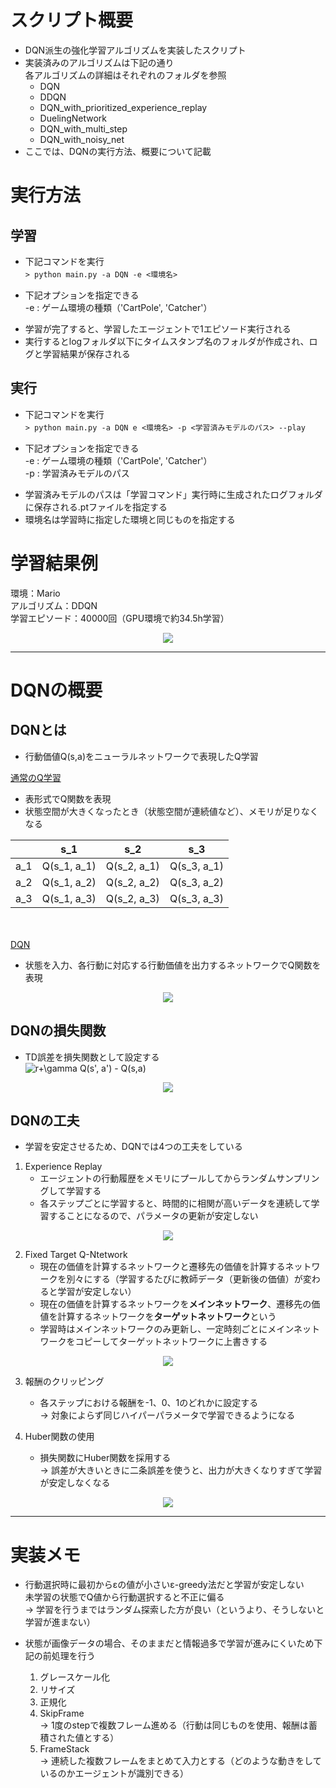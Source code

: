 # スクリプト概要　　
* DQN派生の強化学習アルゴリズムを実装したスクリプト  
* 実装済みのアルゴリズムは下記の通り  
  各アルゴリズムの詳細はそれぞれのフォルダを参照  
    * DQN  
    * DDQN  
    * DQN_with_prioritized_experience_replay  
    * DuelingNetwork  
    * DQN_with_multi_step  
    * DQN_with_noisy_net  
* ここでは、DQNの実行方法、概要について記載  

# 実行方法
## 学習
* 下記コマンドを実行  
`> python main.py -a DQN -e <環境名>`　　
- 下記オプションを指定できる  
  -e : ゲーム環境の種類（'CartPole', 'Catcher'）  

* 学習が完了すると、学習したエージェントで1エピソード実行される  
* 実行するとlogフォルダ以下にタイムスタンプ名のフォルダが作成され、ログと学習結果が保存される  

## 実行  
* 下記コマンドを実行  
`> python main.py -a DQN e <環境名> -p <学習済みモデルのパス> --play`　　
- 下記オプションを指定できる  
  -e : ゲーム環境の種類（'CartPole', 'Catcher'）  
  -p : 学習済みモデルのパス  

* 学習済みモデルのパスは「学習コマンド」実行時に生成されたログフォルダに保存される.ptファイルを指定する  
* 環境名は学習時に指定した環境と同じものを指定する

# 学習結果例  
環境：Mario  
アルゴリズム：DDQN  
学習エピソード：40000回（GPU環境で約34.5h学習）  
<p align="center">
<img src="../docs/DQN/MarioResult.gif">
</p>  

---
# DQNの概要  
## DQNとは  
* 行動価値Q(s,a)をニューラルネットワークで表現したQ学習  

<u>通常のQ学習</u>  
* 表形式でQ関数を表現  
* 状態空間が大きくなったとき（状態空間が連続値など）、メモリが足りなくなる  

|     | s_1         | s_2         | s_3         | 
| :-: | :---------: | :---------: | :---------: | 
| a_1 | Q(s_1, a_1) | Q(s_2, a_1) | Q(s_3, a_1) | 
| a_2 | Q(s_1, a_2) | Q(s_2, a_2) | Q(s_3, a_2) | 
| a_3 | Q(s_1, a_3) | Q(s_2, a_3) | Q(s_3, a_3) |  
　  

<u>DQN</u>  
* 状態を入力、各行動に対応する行動価値を出力するネットワークでQ関数を表現  
<p align="center">
<img src="../docs/DQN/DQN_network.jpg">
</p>

## DQNの損失関数  
* TD誤差を損失関数として設定する  
<img src=
"https://render.githubusercontent.com/render/math?math=%5Clarge+%5Cdisplaystyle+r%2B%5Cgamma+Q%28s%27%2C+a%27%29+-+Q%28s%2Ca%29%0A" 
alt="r+\gamma Q(s', a') - Q(s,a)
">  

<p align="center">
<img src="../docs/DQN/DQN_loss.jpg">
</p>  

## DQNの工夫  
* 学習を安定させるため、DQNでは4つの工夫をしている  

1. Experience Replay  
    * エージェントの行動履歴をメモリにプールしてからランダムサンプリングして学習する  
    * 各ステップごとに学習すると、時間的に相関が高いデータを連続して学習することになるので、パラメータの更新が安定しない  
<p align="center">
<img src="../docs/DQN/ExperienceReplay.jpg">
</p>  

2. Fixed Target Q-Ntetwork  
    * 現在の価値を計算するネットワークと遷移先の価値を計算するネットワークを別々にする（学習するたびに教師データ（更新後の価値）が変わると学習が安定しない）  
    * 現在の価値を計算するネットワークを**メインネットワーク**、遷移先の価値を計算するネットワークを**ターゲットネットワーク**という  
    * 学習時はメインネットワークのみ更新し、一定時刻ごとにメインネットワークをコピーしてターゲットネットワークに上書きする  
<p align="center">
<img src="../docs/DQN/FixedTargetQ-Network.jpg">
</p>  


3. 報酬のクリッピング  
    * 各ステップにおける報酬を-1、0、1のどれかに設定する  
      → 対象によらず同じハイパーパラメータで学習できるようになる  


4. Huber関数の使用  
    * 損失関数にHuber関数を採用する  
      → 誤差が大きいときに二条誤差を使うと、出力が大きくなりすぎて学習が安定しなくなる  
<p align="center">
<img src="../docs/DQN/Huber.jpg">
</p>  

---
# 実装メモ  
* 行動選択時に最初からεの値が小さいε-greedy法だと学習が安定しない  
  未学習の状態でQ値から行動選択すると不正に偏る  
  → 学習を行うまではランダム探索した方が良い（というより、そうしないと学習が進まない）  

* 状態が画像データの場合、そのままだと情報過多で学習が進みにくいため下記の前処理を行う  
  1. グレースケール化  
  2. リサイズ  
  3. 正規化  
  4. SkipFrame  
     → 1度のstepで複数フレーム進める（行動は同じものを使用、報酬は蓄積された値とする）
  5. FrameStack  
     → 連続した複数フレームをまとめて入力とする（どのような動きをしているのかエージェントが識別できる）
